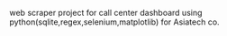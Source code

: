 web scraper project for call center dashboard  using python(sqlite,regex,selenium,matplotlib) for Asiatech co.
